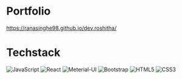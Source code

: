 # Portfolio

https://ranasinghe98.github.io/dev.roshitha/

# Techstack

<img alt="JavaScript" src="https://img.shields.io/badge/javascript-%23323330.svg?style=for-the-badge&logo=javascript&logoColor=%23F7DF1E"/> 
<img alt="React" src="https://img.shields.io/badge/react-%2320232a.svg?style=for-the-badge&logo=react&logoColor=%2361DAFB"/>
<img alt="Meterial-UI" src="https://img.shields.io/badge/meterial ui-%230081CB.svg?style=for-the-badge&logo=mui&logoColor=white"/>
<img alt="Bootstrap" src="https://img.shields.io/badge/bootstrap-%23323330.svg?style=for-the-badge&logo=Bootstrap"/>
<img alt="HTML5" src="https://img.shields.io/badge/html 5-FB542B.svg?style=for-the-badge&logo=html5&logoColor=black"/>
<img alt="CSS3" src="https://img.shields.io/badge/css 3-blue.svg?style=for-the-badge&logo=css3&logoColor=white"/>
